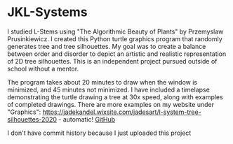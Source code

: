 # JKL-Systems

I studied L-Stems using "The Algorithmic Beauty of Plants" by Przemyslaw Prusinkiewicz. I created this Python turtle graphics program that randomly generates tree and tree silhouettes. My goal was to create a balance between order and disorder to depict an artistic and realistic representation of 2D tree silhouettes. This is an independent project pursued outside of school without a mentor. 

The program takes about 20 minutes to draw when the window is minimized, and 45 minutes not minimized. I have included a timelapse demonstrating the turtle drawing a tree at 30x speed, along with examples of completed drawings. There are more examples on my website under "Graphics": https://jadekandel.wixsite.com/jadesart/l-system-tree-silhouettes-2020 - automatic!
[GitHub](http://github.com)  

I don't have commit history because I just uploaded this project 
